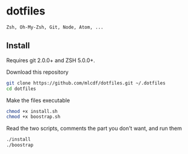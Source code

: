 # dotfiles
	Zsh, Oh-My-Zsh, Git, Node, Atom, ...

## Install

Requires git 2.0.0+ and ZSH 5.0.0+.

Download this repository
```bash
git clone https://github.com/mlcdf/dotfiles.git ~/.dotfiles
cd dotfiles
```

Make the files executable
```bash
chmod +x install.sh
chmod +x boostrap.sh
```

Read the two scripts, comments the part you don't want, and run them

```bash
./install
./boostrap
```

